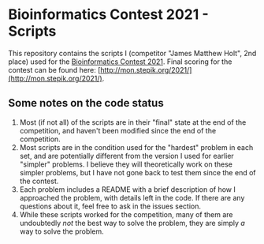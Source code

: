 # Bioinformatics Contest 2021 - Scripts
This repository contains the scripts I (competitor "James Matthew Holt", 2nd place) used for the [Bioinformatics Contest 2021](https://bioinf.me/en/contest/2021).
Final scoring for the contest can be found here: [http://mon.stepik.org/2021/](http://mon.stepik.org/2021/).

## Some notes on the code status
1. Most (if not all) of the scripts are in their "final" state at the end of the competition, and haven't been modified since the end of the competition. 
2. Most scripts are in the condition used for the "hardest" problem in each set, and are potentially different from the version I used for earlier "simpler" problems. I believe they will theoretically work on these simpler problems, but I have not gone back to test them since the end of the contest. 
3. Each problem includes a README with a brief description of how I approached the problem, with details left in the code. If there are any questions about it, feel free to ask in the issues section.
4. While these scripts worked for the competition, many of them are undoubtedly _not_ the best way to solve the problem, they are simply _a_ way to solve the problem. 
